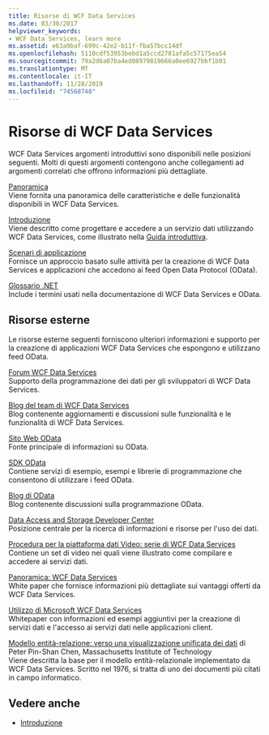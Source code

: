 ```yaml
---
title: Risorse di WCF Data Services
ms.date: 03/30/2017
helpviewer_keywords:
- WCF Data Services, learn more
ms.assetid: e63a9baf-699c-42e2-b11f-fba57bcc14df
ms.openlocfilehash: 5110cdf53953bebd1a5ccd2781afa5c57175ea54
ms.sourcegitcommit: 79a2d6a07ba4ed08979819666a0ee6927bbf1b01
ms.translationtype: MT
ms.contentlocale: it-IT
ms.lasthandoff: 11/28/2019
ms.locfileid: "74568748"
---
```

# <a name="wcf-data-services-resources"></a>Risorse di WCF Data Services
WCF Data Services argomenti introduttivi sono disponibili nelle posizioni seguenti. Molti di questi argomenti contengono anche collegamenti ad argomenti correlati che offrono informazioni più dettagliate.  
  
 [Panoramica](wcf-data-services-overview.md)  
 Viene fornita una panoramica delle caratteristiche e delle funzionalità disponibili in WCF Data Services.  
  
 [Introduzione](../adonet/ef/getting-started.md)  
 Viene descritto come progettare e accedere a un servizio dati utilizzando WCF Data Services, come illustrato nella [Guida introduttiva](quickstart-wcf-data-services.md).  
  
 [Scenari di applicazione](application-scenarios-wcf-data-services.md)  
 Fornisce un approccio basato sulle attività per la creazione di WCF Data Services e applicazioni che accedono ai feed Open Data Protocol (OData).  
  
 [Glossario .NET](../../../standard/glossary.md)  
 Include i termini usati nella documentazione di WCF Data Services e OData.  
  
## <a name="external-resources"></a>Risorse esterne  
 Le risorse esterne seguenti forniscono ulteriori informazioni e supporto per la creazione di applicazioni WCF Data Services che espongono e utilizzano feed OData.  
  
 [Forum WCF Data Services](https://go.microsoft.com/fwlink/?LinkId=150512)  
 Supporto della programmazione dei dati per gli sviluppatori di WCF Data Services.  
  
 [Blog del team di WCF Data Services](https://go.microsoft.com/fwlink/?LinkId=150511)  
 Blog contenente aggiornamenti e discussioni sulle funzionalità e le funzionalità di WCF Data Services.  
  
 [Sito Web OData](https://go.microsoft.com/fwlink/?LinkID=184554)  
 Fonte principale di informazioni su OData.  
  
 [SDK OData](https://go.microsoft.com/fwlink/?LinkID=185248)  
 Contiene servizi di esempio, esempi e librerie di programmazione che consentono di utilizzare i feed OData.  
  
 [Blog di OData](https://go.microsoft.com/fwlink/?LinkId=185868)  
 Blog contenente discussioni sulla programmazione OData.  
  
 [Data Access and Storage Developer Center](https://go.microsoft.com/fwlink/?LinkId=91903)  
 Posizione centrale per la ricerca di informazioni e risorse per l'uso dei dati.  
  
 [Procedura per la piattaforma dati Video: serie di WCF Data Services](https://go.microsoft.com/fwlink/?LinkId=124600)  
 Contiene un set di video nei quali viene illustrato come compilare e accedere ai servizi dati.  
  
 [Panoramica: WCF Data Services](https://go.microsoft.com/fwlink/?LinkID=131074)  
 White paper che fornisce informazioni più dettagliate sui vantaggi offerti da WCF Data Services.  
  
 [Utilizzo di Microsoft WCF Data Services](https://go.microsoft.com/fwlink/?LinkID=131075)  
 Whitepaper con informazioni ed esempi aggiuntivi per la creazione di servizi dati e l'accesso ai servizi dati nelle applicazioni client.  
  
 [Modello entità-relazione: verso una visualizzazione unificata dei dati](https://go.microsoft.com/fwlink/?LinkId=91909) di Peter Pin-Shan Chen, Massachusetts Institute of Technology  
 Viene descritta la base per il modello entità-relazionale implementato da WCF Data Services. Scritto nel 1976, si tratta di uno dei documenti più citati in campo informatico.  
  
## <a name="see-also"></a>Vedere anche

- [Introduzione](getting-started-with-wcf-data-services.md)
